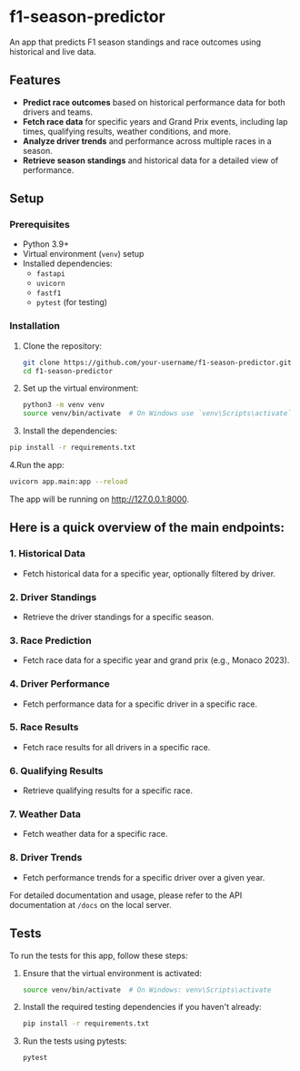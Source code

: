 # f1-season-predictor

An app that predicts F1 season standings and race outcomes using historical and live data.

## Features

- **Predict race outcomes** based on historical performance data for both drivers and teams.
- **Fetch race data** for specific years and Grand Prix events, including lap times, qualifying results, weather conditions, and more.
- **Analyze driver trends** and performance across multiple races in a season.
- **Retrieve season standings** and historical data for a detailed view of performance.

## Setup

### Prerequisites

- Python 3.9+
- Virtual environment (`venv`) setup
- Installed dependencies:
  - `fastapi`
  - `uvicorn`
  - `fastf1`
  - `pytest` (for testing)

### Installation

1. Clone the repository:
   ```bash
   git clone https://github.com/your-username/f1-season-predictor.git
   cd f1-season-predictor
   ```
2. Set up the virtual environment:
   ```bash
   python3 -m venv venv
   source venv/bin/activate  # On Windows use `venv\Scripts\activate`
   ```
3. Install the dependencies:
```bash
pip install -r requirements.txt
```
4.Run the app:
```bash
uvicorn app.main:app --reload
```
The app will be running on http://127.0.0.1:8000.
## Here is a quick overview of the main endpoints:

### 1. **Historical Data**
   - Fetch historical data for a specific year, optionally filtered by driver.

### 2. **Driver Standings**
   - Retrieve the driver standings for a specific season.

### 3. **Race Prediction**
   - Fetch race data for a specific year and grand prix (e.g., Monaco 2023).

### 4. **Driver Performance**
   - Fetch performance data for a specific driver in a specific race.

### 5. **Race Results**
   - Fetch race results for all drivers in a specific race.

### 6. **Qualifying Results**
   - Retrieve qualifying results for a specific race.

### 7. **Weather Data**
   - Fetch weather data for a specific race.

### 8. **Driver Trends**
   - Fetch performance trends for a specific driver over a given year.

For detailed documentation and usage, please refer to the API documentation at `/docs` on the local server.

## Tests

To run the tests for this app, follow these steps:

1. Ensure that the virtual environment is activated:
   ```bash
   source venv/bin/activate  # On Windows: venv\Scripts\activate
   ```
2. Install the required testing dependencies if you haven't already:

   ```bash
   pip install -r requirements.txt
   ```
3. Run the tests using pytests:

   ```bash
   pytest
   ```
